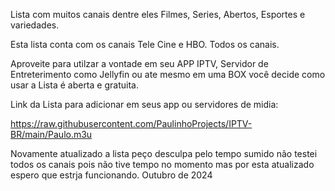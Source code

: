 Lista com muitos canais dentre eles Filmes, Series, Abertos, Esportes e variedades.

Esta lista conta com os canais Tele Cine e HBO. Todos os canais.

Aproveite para utilzar a vontade em seu APP IPTV, Servidor de Entreterimento como Jellyfin ou ate mesmo em uma BOX você decide como usar a Lista é aberta e gratuita. 


Link da Lista para adicionar em seus app ou servidores de midia:

https://raw.githubusercontent.com/PaulinhoProjects/IPTV-BR/main/Paulo.m3u

Novamente atualizado a lista peço desculpa pelo tempo sumido não testei todos os canais pois não tive tempo no momento mas por esta atualizado espero que estrja funcionando. 
Outubro de 2024
